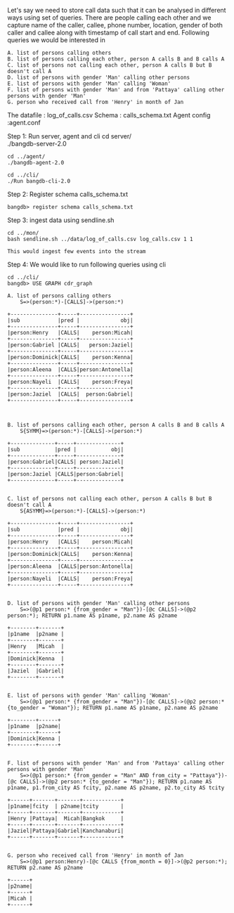 Let's say we need to store call data such that it can be analysed in different ways using set of queries.
There are people calling each other and we capture name of the caller, callee, phone number, location, gender of both caller and callee along with timestamp of call start and end.
Following queries we would be interested in

 	A. list of persons calling others
 	B. list of persons calling each other, person A calls B and B calls A
 	C. list of persons not calling each other, person A calls B but B doesn't call A
 	D. list of persons with gender 'Man' calling other persons
 	E. list of persons with gender 'Man' calling 'Woman'
 	F. list of persons with gender 'Man' and from 'Pattaya' calling other persons with gender 'Man'
 	G. person who received call from 'Henry' in month of Jan

The datafile : log_of_calls.csv
Schema : calls_schema.txt
Agent config :agent.conf

Step 1: Run server, agent and cli
	cd server/	
	./bangdb-server-2.0

	cd ../agent/
	./bangdb-agent-2.0

	cd ../cli/
	./Run bangdb-cli-2.0

Step 2: Register schema calls_schema.txt

	bangdb> register schema calls_schema.txt

Step 3: ingest data using sendline.sh

	cd ../mon/
	bash sendline.sh ../data/log_of_calls.csv log_calls.csv 1 1

	This would ingest few events into the stream

Step 4: We would like to run following queries using cli

	cd ../cli/
	bangdb> USE GRAPH cdr_graph

	A. list of persons calling others
		S=>(person:*)-[CALLS]->(person:*)

	+---------------+-----+----------------+
	|sub            |pred |             obj|
	+---------------+-----+----------------+
	|person:Henry   |CALLS|    person:Micah|
	+---------------+-----+----------------+
	|person:Gabriel |CALLS|   person:Jaziel|
	+---------------+-----+----------------+
	|person:Dominick|CALLS|    person:Kenna|
	+---------------+-----+----------------+
	|person:Aleena  |CALLS|person:Antonella|
	+---------------+-----+----------------+
	|person:Nayeli  |CALLS|    person:Freya|
	+---------------+-----+----------------+
	|person:Jaziel  |CALLS|  person:Gabriel|
	+---------------+-----+----------------+



	B. list of persons calling each other, person A calls B and B calls A
		S{SYMM}=>(person:*)-[CALLS]->(person:*)

	+--------------+-----+--------------+
	|sub           |pred |           obj|
	+--------------+-----+--------------+
	|person:Gabriel|CALLS| person:Jaziel|
	+--------------+-----+--------------+
	|person:Jaziel |CALLS|person:Gabriel|
	+--------------+-----+--------------+


	C. list of persons not calling each other, person A calls B but B doesn't call A
		S{ASYMM}=>(person:*)-[CALLS]->(person:*)

	+---------------+-----+----------------+
	|sub            |pred |             obj|
	+---------------+-----+----------------+
	|person:Henry   |CALLS|    person:Micah|
	+---------------+-----+----------------+
	|person:Dominick|CALLS|    person:Kenna|
	+---------------+-----+----------------+
	|person:Aleena  |CALLS|person:Antonella|
	+---------------+-----+----------------+
	|person:Nayeli  |CALLS|    person:Freya|
	+---------------+-----+----------------+


	D. list of persons with gender 'Man' calling other persons
		S=>(@p1 person:* {from_gender = "Man"})-[@c CALLS]->(@p2 person:*); RETURN p1.name AS p1name, p2.name AS p2name

	+--------+-------+
	|p1name  |p2name |
	+--------+-------+
	|Henry   |Micah  |
	+--------+-------+
	|Dominick|Kenna  |
	+--------+-------+
	|Jaziel  |Gabriel|
	+--------+-------+


	E. list of persons with gender 'Man' calling 'Woman'
		S=>(@p1 person:* {from_gender = "Man"})-[@c CALLS]->(@p2 person:* {to_gender = "Woman"}); RETURN p1.name AS p1name, p2.name AS p2name

	+--------+------+
	|p1name  |p2name|
	+--------+------+
	|Dominick|Kenna |
	+--------+------+


	F. list of persons with gender 'Man' and from 'Pattaya' calling other persons with gender 'Man'
		S=>(@p1 person:* {from_gender = "Man" AND from_city = "Pattaya"})-[@c CALLS]->(@p2 person:* {to_gender = "Man"}); RETURN p1.name AS p1name, p1.from_city AS fcity, p2.name AS p2name, p2.to_city AS tcity

	+------+-------+-------+------------+
	|p1name|fcity  | p2name|tcity       |
	+------+-------+-------+------------+
	|Henry |Pattaya|  Micah|Bangkok     |
	+------+-------+-------+------------+
	|Jaziel|Pattaya|Gabriel|Kanchanaburi|
	+------+-------+-------+------------+


	G. person who received call from 'Henry' in month of Jan
		S=>(@p1 person:Henry)-[@c CALLS {from_month = 0}]->(@p2 person:*); RETURN p2.name AS p2name

	+------+
	|p2name|
	+------+
	|Micah |
	+------+


